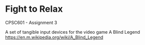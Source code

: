 # Fight to Relax

CPSC601 - Assignment 3

A set of tangible input devices for the video game A Blind Legend https://en.m.wikipedia.org/wiki/A_Blind_Legend

